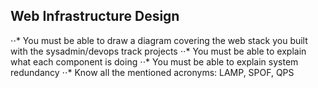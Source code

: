 ## Web Infrastructure Design
⋅⋅* You must be able to draw a diagram covering the web stack you built with the sysadmin/devops track projects
⋅⋅* You must be able to explain what each component is doing
⋅⋅* You must be able to explain system redundancy
⋅⋅* Know all the mentioned acronyms: LAMP, SPOF, QPS
